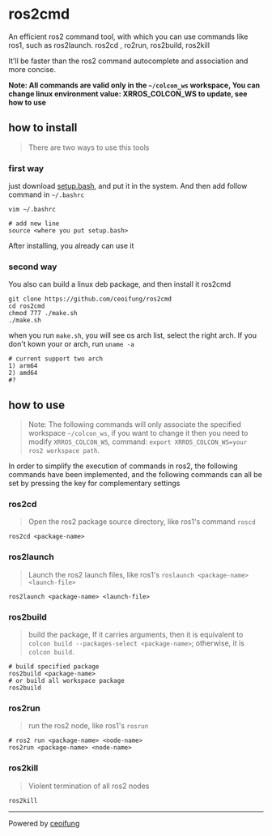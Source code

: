 # ros2cmd
An efficient ros2 command tool, with which you can use commands like ros1, such as ros2launch. ros2cd , ro2run, ros2build, ros2kill

It'll be faster than the ros2 command autocomplete and association and more concise.

**Note: All commands are valid only in the `~/colcon_ws` workspace, You can change linux environment value: XRROS_COLCON_WS to update, see how to use**

## how to install
> There are two ways to use this tools

### first way
just download [setup.bash](./setup.bash), and put it in the system. And then add follow command in `~/.bashrc`

```shell
vim ~/.bashrc

# add new line 
source <where you put setup.bash>
```

After installing, you already can use it

### second way
You also can build a linux deb package, and then install it
ros2cmd
```shell
git clone https://github.com/ceoifung/ros2cmd
cd ros2cmd
chmod 777 ./make.sh
./make.sh
```

when you run `make.sh`, you will see os arch list, select the right arch. If you don't kown your or arch, run `uname -a`

```shell
# current support two arch
1) arm64
2) amd64
#?
```

## how to use
> Note: The following commands will only associate the specified workspace `~/colcon_ws`, if you want to change it then you need to modify `XRROS_COLCON_WS`, command: `export XRROS_COLCON_WS=your ros2 workspace path`.

In order to simplify the execution of commands in ros2, the following commands have been implemented, and the following commands can all be set by pressing the <TAB> key for complementary settings

### ros2cd
> Open the ros2 package source directory, like ros1's command `roscd`

```shell
ros2cd <package-name>
```

### ros2launch
> Launch the ros2 launch files, like ros1's `roslaunch <package-name> <launch-file>`

```shell
ros2launch <package-name> <launch-file>
```

### ros2build
> build the package, If it carries arguments, then it is equivalent to `colcon build --packages-select <package-name>`; otherwise, it is `colcon build`.

```shell
# build specified package
ros2build <package-name>
# or build all workspace package
ros2build
```

### ros2run
> run the ros2 node, like ros1's `rosrun`

```shell
# ros2 run <package-name> <node-name>
ros2run <package-name> <node-name>
```

### ros2kill
> Violent termination of all ros2 nodes

```shell
ros2kill
```

---
Powered by [ceoifung](https://github.com/ceoifung)